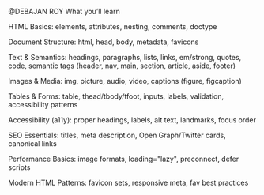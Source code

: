 @DEBAJAN ROY
What you’ll learn

HTML Basics: elements, attributes, nesting, comments, doctype

Document Structure: html, head, body, metadata, favicons

Text & Semantics: headings, paragraphs, lists, links, em/strong, quotes, code, semantic tags (header, nav, main, section, article, aside, footer)

Images & Media: img, picture, audio, video, captions (figure, figcaption)

Tables & Forms: table, thead/tbody/tfoot, inputs, labels, validation, accessibility patterns

Accessibility (a11y): proper headings, labels, alt text, landmarks, focus order

SEO Essentials: titles, meta description, Open Graph/Twitter cards, canonical links

Performance Basics: image formats, loading="lazy", preconnect, defer scripts

Modern HTML Patterns: favicon sets, responsive meta, fav best practices
